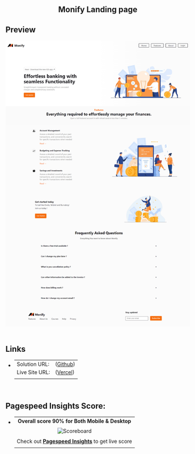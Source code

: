 

  <h2 align="center">Monify Landing page</h2>
 

## **Preview**

<div align='center'>
<img src='/src/assets/monify-desktop.png' alt='Monify website'>
</div>


<br>

## **Links**

- |||
  | :----- | :----- |
  | Solution URL: | ([Github](https://github.com/motuncoded/Monify)) |
  | Live Site URL: | ([Vercel](https://monify-alpha.vercel.app/)) |
  |||

<br>


## Pagespeed Insights Score:
  
- ||
  | :-----: |
  |  <b>Overall score 90% for Both Mobile & Desktop</b> |
  | |
  | <img src='./images/pagespeed-insights-score.svg' alt='Scoreboard'> |
  | |
  | Check out [**Pagespeed Insights**]([https://pagespeed.web.dev/analysis/https-0xabdulkhalid-github-io-interactive-rating-component/cugaaj3u85\?form_factor\=mobile](https://googlechrome.github.io/lighthouse/viewer/?psiurl=https%3A%2F%2Fmonify-alpha.vercel.app%2F&strategy=mobile&category=performance&category=accessibility&category=best-practices&category=seo&category=pwa&utm_source=lh-chrome-ext)) to get live score |
  ||







<br>

